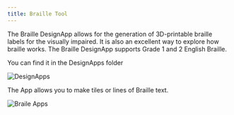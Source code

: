 ```yaml
---
title: Braille Tool
---
```


The Braille DesignApp allows for the generation of 3D-printable braille labels for the visually impaired. It is also an excellent way to explore how braille works. The Braille DesignApp supports Grade 1 and 2 English Braille.

You can find it in the DesignApps folder

![DesignApps](https://lh3.googleusercontent.com/vehxWvAGA601jOgoaITkKmzOxBvUALp9uScSe7wKOiY-UQns_gjR0gW7Rx-eaxeNw2z_jjgVSOVDLoB8ncV6D8Wjew)

The App allows you to make tiles or lines of Braille text.

![Braile Apps](https://lh3.googleusercontent.com/rKAnThI4JgSA05JQJAlyC-zepHO4eIEhwdR4Qurk8i8olRFbaugw9vfISGwk0fYAToXJ7GSLTvhyPWwwqomeCZFLDA)
